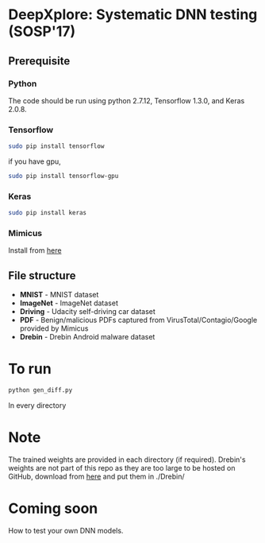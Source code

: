 # DeepXplore: Systematic DNN testing  (SOSP'17)

## Prerequisite
### Python
The code should be run using python 2.7.12, Tensorflow 1.3.0, and Keras 2.0.8.

### Tensorflow
```bash
sudo pip install tensorflow
```
if you have gpu,
```bash
sudo pip install tensorflow-gpu
```

### Keras
```bash
sudo pip install keras
```

### Mimicus
Install from [here](https://github.com/srndic/mimicus)

## File structure
+ **MNIST** - MNIST dataset
+ **ImageNet** - ImageNet dataset
+ **Driving** - Udacity self-driving car dataset
+ **PDF** - Benign/malicious PDFs captured from VirusTotal/Contagio/Google provided by Mimicus
+ **Drebin** - Drebin Android malware dataset

# To run
```bash
python gen_diff.py
```
In every directory

# Note
The trained weights are provided in each directory (if required).
Drebin's weights are not part of this repo as they are too large to be hosted on GitHub, download from [here](https://drive.google.com/drive/folders/0B4otJeEcboCaQzFpYkJwb2h3WG8?usp=sharing) and put them in ./Drebin/

# Coming soon
How to test your own DNN models.
